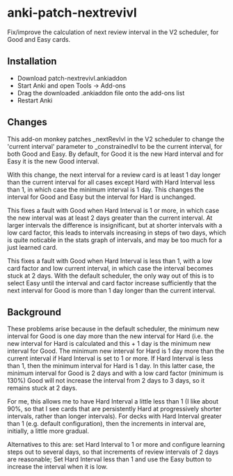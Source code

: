 # anki-patch-nextrevivl

Fix/improve the calculation of next review interval in the V2 scheduler,
for Good and Easy cards.

## Installation

* Download patch-nextrevivl.ankiaddon
* Start Anki and open Tools -> Add-ons
* Drag the downloaded .ankiaddon file onto the add-ons list
* Restart Anki

## Changes

This add-on monkey patches _nextRevIvl in the V2 scheduler to change the
'current interval' parameter to _constrainedIvl to be the current interval,
for both Good and Easy. By default, for Good it is the new Hard interval
and for Easy it is the new Good interval.

With this change, the next interval for a review card is at least 1 day
longer than the current interval for all cases except Hard with Hard
Interval less than 1, in which case the minimum interval is 1 day. This
changes the interval for Good and Easy but the interval for Hard is
unchanged.

This fixes a fault with Good when Hard Interval is 1 or more, in which case
the new interval was at least 2 days greater than the current interval. At
larger intervals the difference is insignificant, but at shorter intervals
with a low card factor, this leads to intervals increasing in steps of two
days, which is quite noticable in the stats graph of intervals, and may be
too much for a just learned card.

This fixes a fault with Good when Hard Interval is less than 1, with a low
card factor and low current interval, in which case the interval becomes
stuck at 2 days. With the default scheduler, the only way out of this is to
select Easy until the interval and card factor increase sufficiently that
the next interval for Good is more than 1 day longer than the current
interval.

## Background

These problems arise because in the default scheduler, the minimum new
interval for Good is one day more than the new interval for Hard (i.e. the
new interval for Hard is calculated and this + 1 day is the minimum new
interval for Good. The minimum new interval for Hard is 1 day more than the
current interval if Hard Interval is set to 1 or more. If Hard Interval is
less than 1, then the minimum interval for Hard is 1 day. In this latter
case, the minimum interval for Good is 2 days and with a low card factor
(minimum is 130%) Good will not increase the interval from 2 days to 3
days, so it remains stuck at 2 days.

For me, this allows me to have Hard Interval a little less than 1 (I like
about 90%, so that I see cards that are persistently Hard at progressively
shorter intervals, rather than longer intervals). For decks with Hard
Interval greater than 1 (e.g. default configuration), then the increments
in interval are, initially, a little more gradual.

Alternatives to this are: set Hard Interval to 1 or more and configure
learning steps out to several days, so that increments of review intervals
of 2 days are reasonable; Set Hard Interval less than 1 and use the Easy
button to increase the interval when it is low.
